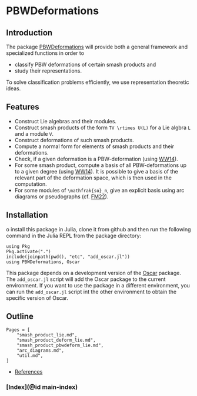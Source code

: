 # PBWDeformations

## Introduction
The package [PBWDeformations](https://github.com/PBWDeformations/PBWDeformations.jl) will provide both a general framework and specialized functions in order to
- classify PBW deformations of certain smash products and
- study their representations.

To solve classification problems efficiently, we use representation theoretic ideas.

## Features
- Construct Lie algebras and their modules.
- Construct smash products of the form ``TV \rtimes U(L)`` for a Lie algbra ``L`` and a module ``V``.
- Construct deformations of such smash products.
- Compute a normal form for elements of smash products and their deformations.
- Check, if a given deformation is a PBW-deformation (using [WW14](@cite)).
- For some smash product, compute a basis of all PBW-deformations up to a given degree (using [WW14](@cite)). It is possible to give a basis of the relevant part of the deformation space, which is then used in the computation.
- For some modules of ``\mathfrak{so}_n``, give an explicit basis using arc diagrams or pseudographs (cf. [FM22](@cite)).

## Installation
o install this package in Julia, clone it from github and then run the following command in the Julia REPL from the package directory:
```
using Pkg
Pkg.activate(".")
include(joinpath(pwd(), "etc", "add_oscar.jl"))
using PBWDeformations, Oscar
```

This package depends on a development version of the [Oscar](https://oscar.computeralgebra.de/) package. The `add_oscar.jl` script will add the Oscar package to the current environment. If you want to use the package in a different environment, you can run the `add_oscar.jl` script int the other environment to obtain the specific version of Oscar.

## Outline
```@contents
Pages = [
    "smash_product_lie.md",
    "smash_product_deform_lie.md",
    "smash_product_pbwdeform_lie.md",
    "arc_diagrams.md",
    "util.md",
]
```
- [References](@ref)

### [Index](@id main-index)
```@index
```

